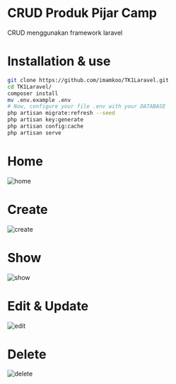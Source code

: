 # CRUD Produk Pijar Camp

CRUD menggunakan framework laravel

# Installation & use

```bash
git clone https://github.com/imamkoo/TK1Laravel.git
cd TK1Laravel/
composer install
mv .env.example .env
# Now, configure your file .env with your DATABASE
php artisan migrate:refresh --seed
php artisan key:generate
php artisan config:cache
php artisan serve
```

# Home

![home](https://user-images.githubusercontent.com/95548041/210320100-fb273ae0-bbad-4dc7-86f2-1423226a80de.png)

# Create

![create](https://user-images.githubusercontent.com/95548041/210320152-9b22c2d2-b1ef-4563-8665-91fc0012f0a3.png)

# Show

![show](https://user-images.githubusercontent.com/95548041/210320827-e8ead098-36b2-4f35-83fd-adeba793e354.png)

# Edit & Update

![edit](https://user-images.githubusercontent.com/95548041/210320221-8ab5659c-6413-46ee-8d58-527257723777.png)

# Delete

![delete](https://user-images.githubusercontent.com/95548041/210320282-ff33073e-e10b-4f97-baef-f68234095e89.png)
